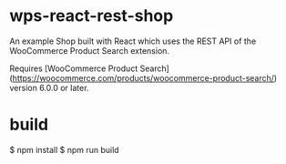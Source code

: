 # wps-react-rest-shop
An example Shop built with React which uses the REST API of the WooCommerce Product Search extension.

Requires [WooCommerce Product Search] (https://woocommerce.com/products/woocommerce-product-search/) version 6.0.0 or later.

# build
$ npm install
$ npm run build
